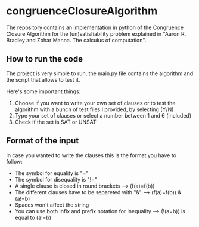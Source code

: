 # congruenceClosureAlgorithm
The repository contains an implementation in python of the Congruence Closure Algorithm for the (un)satisfiability problem explained in "Aaron R. Bradley and Zohar Manna. The calculus of computation".

## How to run the code
The project is very simple to run, the main.py file contains the algorithm and the script that allows to test it.

Here's some important things:
1. Choose if you want to write your own set of clauses or to test the algorithm with a bunch of test files I provided, by selecting (Y/N)
2. Type your set of clauses or select a number between 1 and 6 (included)
3. Check if the set is SAT or UNSAT
   
## Format of the input
In case you wanted to write the clauses this is the format you have to follow:
* The symbol for equality is "="
* The symbol for disequality is "!="
* A single clause is closed in round brackets --> (f(a)=f(b))
* The different clauses have to be separeted with "&" --> (f(a)=f(b)) & (a!=b)
* Spaces won't affect the string
* You can use both infix and prefix notation for inequality --> (!(a=b)) is equal to (a!=b)
